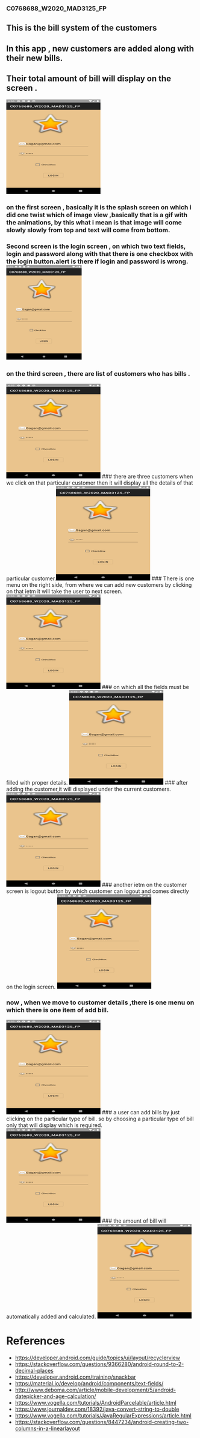### C0768688_W2020_MAD3125_FP

## This is the bill system of the customers

## In this app , new customers are added along with their new bills.

## Their total amount of bill will display on the screen .

<img src="https://github.com/GagandeepKaur97/C0768688_W2020_MAD3125_FP/blob/master/screenshots/Screenshot_1587423329.png" alt="splashscreen" width="250" height="250"/>

### on the first screen , basically it is the splash screen on which i did one twist which of image view  ,basically that is a gif with the animations,  by this what i mean is that image will come slowly slowly from top and text will come from bottom.

### Second screen is the login screen , on which two  text fields, login and password along with that there is one checkbox with the login button.alert is there if login and password is wrong.<img src="https://github.com/GagandeepKaur97/C0768688_W2020_MAD3125_FP/blob/master/screenshots/Screenshot_1587423329.png" alt="splashscreen" width="200" height="250"/>

###  on the third screen , there are list of customers who has bills .
<img src="https://github.com/GagandeepKaur97/C0768688_W2020_MAD3125_FP/blob/master/screenshots/Screenshot_1587423329.png" alt="splashscreen" width="250" height="250"/>
### there   are three customers when we click on that particular customer then it will display all the details of that particular customer.<img src="https://github.com/GagandeepKaur97/C0768688_W2020_MAD3125_FP/blob/master/screenshots/Screenshot_1587423329.png" alt="splashscreen" width="250" height="250"/>
### There is one menu on the right side, from where we can add new customers by clicking on that ietm it will take the user to next screen.<img src="https://github.com/GagandeepKaur97/C0768688_W2020_MAD3125_FP/blob/master/screenshots/Screenshot_1587423329.png" alt="splashscreen" width="250" height="250"/>
### on which all the fields must be filled with proper details.
<img src="https://github.com/GagandeepKaur97/C0768688_W2020_MAD3125_FP/blob/master/screenshots/Screenshot_1587423329.png" alt="splashscreen" width="250" height="250"/>
### after adding the customer,it will displayed under the current customers.
<img src="https://github.com/GagandeepKaur97/C0768688_W2020_MAD3125_FP/blob/master/screenshots/Screenshot_1587423329.png" alt="splashscreen" width="250" height="250"/>
### another ietm on the customer screen is logout button by which customer can logout and comes directly on the login screen.
<img src="https://github.com/GagandeepKaur97/C0768688_W2020_MAD3125_FP/blob/master/screenshots/Screenshot_1587423329.png" alt="splashscreen" width="250" height="250"/>

### now , when we move to customer details ,there is one menu on which there is one item of add bill.
<img src="https://github.com/GagandeepKaur97/C0768688_W2020_MAD3125_FP/blob/master/screenshots/Screenshot_1587423329.png" alt="splashscreen" width="250" height="250"/>
### a user can add bills by just clicking on the particular type of bill. so by choosing a particular type of bill only that will display which is required.
<img src="https://github.com/GagandeepKaur97/C0768688_W2020_MAD3125_FP/blob/master/screenshots/Screenshot_1587423329.png" alt="splashscreen" width="250" height="250"/>
### the amount of bill will automatically added and calculated.
<img src="https://github.com/GagandeepKaur97/C0768688_W2020_MAD3125_FP/blob/master/screenshots/Screenshot_1587423329.png" alt="splashscreen" width="250" height="250"/>

# References
- https://developer.android.com/guide/topics/ui/layout/recyclerview
- https://stackoverflow.com/questions/9366280/android-round-to-2-decimal-places
- https://developer.android.com/training/snackbar
- https://material.io/develop/android/components/text-fields/
- http://www.deboma.com/article/mobile-development/5/android-datepicker-and-age-calculation/
- https://www.vogella.com/tutorials/AndroidParcelable/article.html
- https://www.journaldev.com/18392/java-convert-string-to-double
- https://www.vogella.com/tutorials/JavaRegularExpressions/article.html
- https://stackoverflow.com/questions/8447234/android-creating-two-columns-in-a-linearlayout
